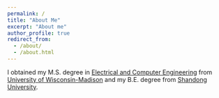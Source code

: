 ```yaml
---
permalink: /
title: "About Me"
excerpt: "About me"
author_profile: true
redirect_from: 
  - /about/
  - /about.html
---
```


I obtained my M.S. degree in [Electrical and Computer Engineering](https://www.engr.wisc.edu/department/electrical-computer-engineering/) from [University of Wisconsin-Madison](https://www.wisc.edu/) and my B.E. degree from [Shandong University](https://en.sdu.edu.cn/).